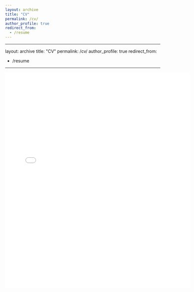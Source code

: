 ```yaml
---
layout: archive
title: "CV"
permalink: /cv/
author_profile: true
redirect_from:
  - /resume
---
```


---
layout: archive
title: "CV"
permalink: /cv/
author_profile: true
redirect_from:
  - /resume
---
<embed src="{{ site.baseurl }}/files/CV_Baker.pdf" width="600" height="700" type='application/pdf'>

